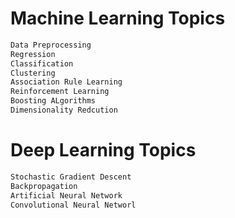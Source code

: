 # Machine Learning Topics
``` html
Data Preprocessing
Regression
Classification
Clustering
Association Rule Learning
Reinforcement Learning
Boosting ALgorithms
Dimensionality Redcution
```
# Deep Learning Topics
``` html
Stochastic Gradient Descent
Backpropagation
Artificial Neural Network
Convolutional Neural Networl
```
